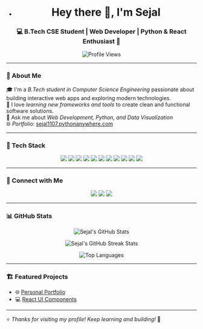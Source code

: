 
- <h1 align="center">Hey there 👋, I'm Sejal </h1>
<h3 align="center">💻 B.Tech CSE Student | Web Developer | Python & React Enthusiast 🚀</h3>

<p align="center">
  <img src="https://komarev.com/ghpvc/?username=student-sejalsingh&label=Profile%20Views&color=0e75b6&style=flat" alt="Profile Views" />
</p>

---

### 🧠 About Me  
🎓 I'm a *B.Tech student in Computer Science Engineering* passionate about building interactive web apps and exploring modern technologies.  
🌱 I love *learning new frameworks and tools* to create clean and functional software solutions.  
💬 Ask me about *Web Development, Python, and Data Visualization*  
🌐 *Portfolio:* [sejal1107.pythonanywhere.com](https://sejal1107.pythonanywhere.com/)  

---

### 🧰 Tech Stack  
<p align="center">
  <img src="https://img.shields.io/badge/HTML5-E34F26?style=for-the-badge&logo=html5&logoColor=white"/>
  <img src="https://img.shields.io/badge/CSS3-1572B6?style=for-the-badge&logo=css3&logoColor=white"/>
  <img src="https://img.shields.io/badge/JavaScript-F7DF1E?style=for-the-badge&logo=javascript&logoColor=black"/>
  <img src="https://img.shields.io/badge/React-61DAFB?style=for-the-badge&logo=react&logoColor=black"/>
  <img src="https://img.shields.io/badge/Python-3776AB?style=for-the-badge&logo=python&logoColor=white"/>
  <img src="https://img.shields.io/badge/Django-092E20?style=for-the-badge&logo=django&logoColor=white"/>
  <img src="https://img.shields.io/badge/Numpy-013243?style=for-the-badge&logo=numpy&logoColor=white"/>
  <img src="https://img.shields.io/badge/Pandas-150458?style=for-the-badge&logo=pandas&logoColor=white"/>
  <img src="https://img.shields.io/badge/Matplotlib-11557C?style=for-the-badge&logo=python&logoColor=white"/>
  <img src="https://img.shields.io/badge/Java-ED8B00?style=for-the-badge&logo=openjdk&logoColor=white"/>
  <img src="https://img.shields.io/badge/MySQL-4479A1?style=for-the-badge&logo=mysql&logoColor=white"/>
</p>

---

### 🔗 Connect with Me  
<p align="center">
  <a href="mailto:sejalkumari825@gmail.com"><img src="https://img.shields.io/badge/Email-D14836?style=for-the-badge&logo=gmail&logoColor=white"/></a>
  <a href="https://linkedin.com/in/sejalsingh"><img src="https://img.shields.io/badge/LinkedIn-0077B5?style=for-the-badge&logo=linkedin&logoColor=white"/></a>
  <a href="https://sejal1107.pythonanywhere.com/"><img src="https://img.shields.io/badge/Portfolio-24292F?style=for-the-badge&logo=githubpages&logoColor=white"/></a>
</p>

---

### 📊 GitHub Stats  
<p align="center">
  <img src="https://github-readme-stats.vercel.app/api?username=student-sejalsingh&show_icons=true&theme=radical" alt="Sejal's GitHub Stats"/>
</p>

<p align="center">
  <img src="https://github-readme-streak-stats.herokuapp.com/?user=student-sejalsingh&theme=radical" alt="Sejal's GitHub Streak Stats"/>
</p>

<p align="center">
  <img src="https://github-readme-stats.vercel.app/api/top-langs/?username=student-sejalsingh&layout=compact&theme=radical" alt="Top Languages"/>
</p>

---

### 🏗 Featured Projects  
- 🌐 [Personal Portfolio](https://sejal1107.pythonanywhere.com/)   
- 💻 [React UI Components](https://github.com/student-sejalsingh/react-components)

---

⭐ *Thanks for visiting my profile! Keep learning and building!* 🚀


<!---
student-sejalsingh/student-sejalsingh is a ✨ special ✨ repository because its `README.md` (this file) appears on your GitHub profile.
You can click the Preview link to take a look at your changes.
--->
